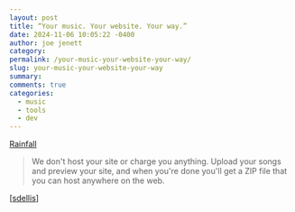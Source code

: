 ```yaml
---
layout: post
title: “Your music. Your website. Your way.”
date: 2024-11-06 10:05:22 -0400
author: joe jenett
category: 
permalink: /your-music-your-website-your-way/
slug: your-music-your-website-your-way
summary: 
comments: true
categories:
  - music
  - tools
  - dev
---
```

<a title="Rainfall" href="https://rainfall.dev/">Rainfall 
</a>
<blockquote>
<p>
We don't host your site or charge you anything. Upload your songs and preview your site, and when you're done you'll get a ZIP file that you can host anywhere on the web. 
</p>
</blockquote>
[<a title="source" href="https://pinboard.in/u:sdellis">sdellis</a>]





<a href="https://brid.gy/publish/mastodon"></a>